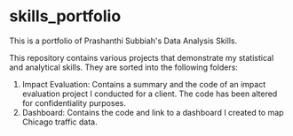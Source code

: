 # skills_portfolio
This is a portfolio of Prashanthi Subbiah's Data Analysis Skills.

This repository contains various projects that demonstrate my statistical and analytical skills. They are sorted into the following folders:
1. Impact Evaluation: Contains a summary and the code of an impact evaluation project I conducted for a client. The code has been altered for confidentiality purposes.
2. Dashboard: Contains the code and link to a dashboard I created to map Chicago traffic data. 
